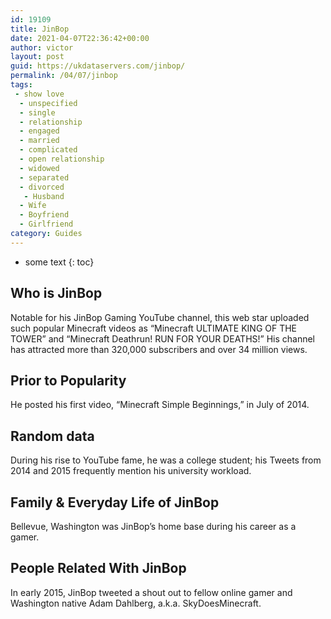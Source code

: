 ```yaml
---
id: 19109
title: JinBop
date: 2021-04-07T22:36:42+00:00
author: victor
layout: post
guid: https://ukdataservers.com/jinbop/
permalink: /04/07/jinbop
tags:
 - show love
  - unspecified
  - single
  - relationship
  - engaged
  - married
  - complicated
  - open relationship
  - widowed
  - separated
  - divorced
   - Husband
  - Wife
  - Boyfriend
  - Girlfriend
category: Guides
---
```


* some text
{: toc}


## Who is JinBop



Notable for his JinBop Gaming YouTube channel, this web star uploaded such popular Minecraft videos as &#8220;Minecraft ULTIMATE KING OF THE TOWER&#8221; and &#8220;Minecraft Deathrun! RUN FOR YOUR DEATHS!&#8221; His channel has attracted more than 320,000 subscribers and over 34 million views.

                
                
                
## Prior to Popularity



He posted his first video, &#8220;Minecraft Simple Beginnings,&#8221; in July of 2014. 

                
                
                
## Random data



During his rise to YouTube fame, he was a college student; his Tweets from 2014 and 2015 frequently mention his university workload.

                
                
                
## Family & Everyday Life of JinBop



Bellevue, Washington was JinBop&#8217;s home base during his career as a gamer.

                
                
                
## People Related With JinBop



In early 2015, JinBop tweeted a shout out to fellow online gamer and Washington native Adam Dahlberg, a.k.a. SkyDoesMinecraft.

                
              
            
          
          
          